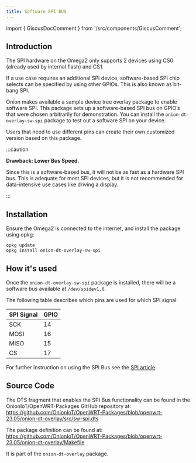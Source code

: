 ```yaml
---
title: Software SPI BUS
---
```


import { GiscusDocComment } from '/src/components/GiscusComment';

## Introduction

The SPI hardware on the Omega2 only supports 2 devices using CS0 (already used by internal flash) and CS1.

If a use case requires an additional SPI device, software-based SPI chip selects can be specified by using other GPIOs. This is also known as bit-bang SPI.

Onion makes available a sample device tree overlay package to enable software SPI. This package sets up a software-based SPI bus on GPIO’s that were chosen arbitrarily for demonstration. You can install the `onion-dt-overlay-sw-spi` package to test out a software SPI on your device.

Users that need to use different pins can create their own customized version based on this package.

:::caution

**Drawback: Lower Bus Speed.**

Since this is a software-based bus, it will not be as fast as a hardware SPI bus. This is adequate for most SPI devices, but it is not recommended for data-intensive use cases like driving a display.

:::

## Installation

Ensure the Omega2 is connected to the internet, and install the package using opkg:

```shell
opkg update
opkg install onion-dt-overlay-sw-spi
```

## How it's used

Once the `onion-dt-overlay-sw-spi` package is installed, there will be a software bus available at `/dev/spidev1.0`.

The following table describes which pins are used for which SPI signal:

| SPI Signal | GPIO |
| :--------- | :--- |
| SCK        | 14   |
| MOSI       | 16   |
| MISO       | 15   |
| CS         | 17   |

For further instruction on using the SPI Bus see the [SPI article](../hardware-interfaces/spi).

## Source Code

The DTS fragment that enables the SPI Bus functionality can be found in the OnionIoT/OpenWRT-Packages GitHub repository at: https://github.com/OnionIoT/OpenWRT-Packages/blob/openwrt-23.05/onion-dt-overlay/src/sw-spi.dts
<!-- TODO: update above with OPENWRT_VERSION variable -->

The package definition can be found at: https://github.com/OnionIoT/OpenWRT-Packages/blob/openwrt-23.05/onion-dt-overlay/Makefile
<!-- TODO: update above with OPENWRT_VERSION variable -->

It is part of the `onion-dt-overlay` package.

<GiscusDocComment />